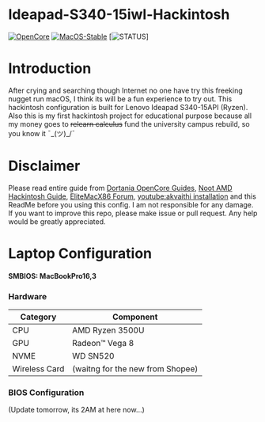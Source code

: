 # Ideapad-S340-15iwl-Hackintosh
[![OpenCore](https://img.shields.io/badge/OpenCore-v0.9.9-blue)](https://github.com/acidanthera/OpenCorePkg)
[![MacOS-Stable](https://img.shields.io/badge/MacOS-13.6.6-blueviolet)](https://www.apple.com/macos/)
[![STATUS](https://img.shields.io/badge/STATUS-BETAv0.1-blueviolet.svg)]


# Introduction
After crying and searching though Internet no one have try this freeking nugget run macOS, I think its will be a fun experience to try out. This hackintosh configuration is built for Lenovo Ideapad S340-15API (Ryzen). Also this is my first hackintosh project for educational purpose because all my money goes to ~~relearn calculus~~ fund the university campus rebuild, so you know it ¯\_(ツ)_/¯

# Disclaimer
Please read entire guide from [Dortania OpenCore Guides](https://dortania.github.io/OpenCore-Install-Guide/), [Noot AMD Hackintosh Guide](https://chefkissinc.github.io/), [EliteMacX86 Forum](https://elitemacx86.com/feeds/), [youtube:akvaithi installation](https://www.youtube.com/watch?v=CdLvTaBCYyA&t=1751s) and this ReadMe before you using this config. I am not responsible for any damage. If you want to improve this repo, please make issue or pull request. Any help would be greatly appreciated.

# Laptop Configuration
#### SMBIOS: MacBookPro16,3
 ### Hardware
| Category      | Component                       |
|---------------|---------------------------------|
| CPU           | AMD Ryzen 3500U                 |
| GPU           | Radeon™ Vega 8                  |
| NVME          | WD SN520                        |
| Wireless Card | (waitng for the new from Shopee)|

 ### BIOS Configuration
 (Update tomorrow, its 2AM at here now...)
